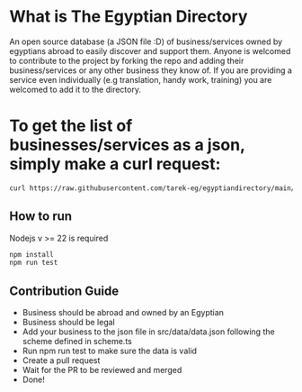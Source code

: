 # What is The Egyptian Directory

An open source database (a JSON file :D) of business/services owned by egyptians abroad to easily discover and support them.
Anyone is welcomed to contribute to the project by forking the repo and adding their business/services or any other business they know of.
If you are providing a service even individually (e.g translation, handy work, training) you are welcomed to add it to the directory.

# To get the list of businesses/services as a json, simply make a curl request:

```bash
curl https://raw.githubusercontent.com/tarek-eg/egyptiandirectory/main/src/data/data.json
```

## How to run

Nodejs v >= 22 is required

```bash
npm install
npm run test
```

## Contribution Guide

- Business should be abroad and owned by an Egyptian
- Business should be legal
- Add your business to the json file in src/data/data.json following the scheme defined in scheme.ts
- Run npm run test to make sure the data is valid
- Create a pull request
- Wait for the PR to be reviewed and merged
- Done!
